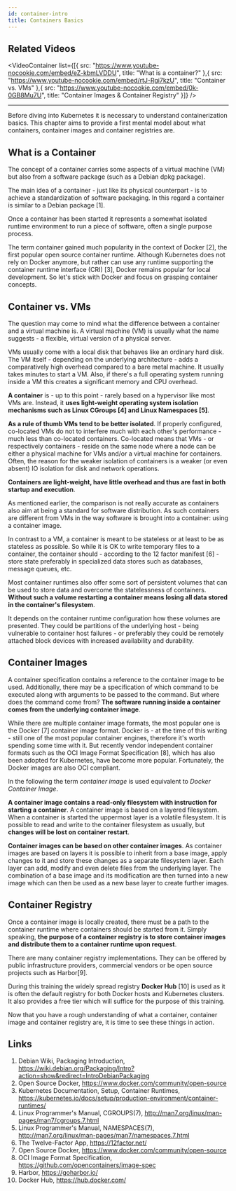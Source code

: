 ```yaml
---
id: container-intro
title: Containers Basics
---
```


## Related Videos

<VideoContainer
  list={[{
   src: "https://www.youtube-nocookie.com/embed/eZ-kbmLVDDU",
   title: "What is a container?"
  },{
   src: "https://www.youtube-nocookie.com/embed/rtJ-Rgi7kzU",
   title: "Container vs. VMs"
  },{
   src: "https://www.youtube-nocookie.com/embed/0k-0GB8Mu7U",
   title: "Container Images & Container Registry"
  }]}
/>

---
Before diving into Kubernetes it is necessary to understand containerization basics. This chapter aims to provide a first mental model about what containers, container images and container registries are.

## What is a Container

The concept of a container carries some aspects of a virtual machine (VM) but also from a software package (such as a Debian dpkg package).

The main idea of a container - just like its physical counterpart - is to achieve a standardization of software packaging. In this regard a container is similar to a Debian package [1].

Once a container has been started it represents a somewhat isolated runtime environment to run a piece of software, often a single purpose process.

The term container gained much popularity in the context of Docker [2], the first popular open source container runtime. Although Kubernetes does not rely on Docker anymore, but rather can use any runtime supporting the container runtime interface (CRI) [3], Docker remains popular for local development. So let's stick with Docker and focus on grasping container concepts.

## Container vs. VMs

The question may come to mind what the difference between a container and a virtual machine is. A virtual machine (VM) is usually what the name suggests - a flexible, virtual version of a physical server.

VMs usually come with a local disk that behaves like an ordinary hard disk. The VM itself - depending on the underlying architecture - adds a comparatively high overhead compared to a bare metal machine. It usually takes minutes to start a VM. Also, if there's a full operating system running inside a VM this creates a significant memory and CPU overhead.

**A container** is - up to this point - rarely based on a hypervisor like most VMs are. Instead, it **uses light-weight operating system isolation mechanisms such as Linux CGroups [4] and Linux Namespaces [5]**.

**As a rule of thumb VMs tend to be better isolated**. If properly configured, co-located VMs do not to interfere much with each other's performance - much less than co-located containers. Co-located means that VMs - or respectively containers - reside on the same node where a node can be either a physical machine for VMs and/or a virtual machine for containers. Often, the reason for the weaker isolation of containers is a weaker (or even absent) IO isolation for disk and network operations.

**Containers are light-weight, have little overhead and thus are fast in both startup and execution**.

As mentioned earlier, the comparison is not really accurate as containers also aim at being a standard for software distribution. As such containers are different from VMs in the way software is brought into a container: using a container image.

In contrast to a VM, a container is meant to be stateless or at least to be as stateless as possible. So while it is OK to write temporary files to a container, the container should - according to the 12 factor manifest [6] - store state preferably in specialized data stores such as databases, message queues, etc.

Most container runtimes also offer some sort of persistent volumes that can be used to store data and overcome the statelessness of containers. **Without such a volume restarting a container means losing all data stored in the container's filesystem**.

It depends on the container runtime configuration how these volumes are presented. They could be partitions of the underlying host - being vulnerable to container host failures - or preferably they could be remotely attached block devices with increased availability and durability.

## Container Images

A container specification contains a reference to the container image to be used. Additionally, there may be a specification of which command to be executed along with arguments to be passed to the command. But where does the command come from? **The software running inside a container comes from the underlying container image**.

While there are multiple container image formats, the most popular one is the Docker [7] container image format. Docker is - at the time of this writing - still one of the most popular container engines, therefore it's worth spending some time with it. But recently vendor independent container formats such as the OCI Image Format Specification [8], which has also been adopted for Kubernetes, have become more popular. Fortunately, the Docker images are also OCI compliant.

In the following the term *container image* is used equivalent to *Docker Container Image*.

**A container image contains a read-only filesystem with instruction for starting a container**.
A container image is based on a layered filesystem. When a container is started the uppermost layer is a volatile filesystem. It is possible to read and write to the container filesystem as usually, but **changes will be lost on container restart**.

**Container images can be based on other container images**. As container images are based on layers it is possible to inherit from a base image, apply changes to it and store these changes as a separate filesystem layer. Each layer can add, modify and even delete files from the underlying layer. The combination of a base image and its modification are then turned into a new image which can then be used as a new base layer to create further images.

## Container Registry
Once a container image is locally created, there must be a path to the container runtime where containers should be started from it. Simply speaking, **the purpose of a container registry is to store container images and distribute them to a container runtime upon request**.

There are many container registry implementations. They can be offered by public infrastructure providers, commercial vendors or be open source projects such as Harbor[9].

During this training the widely spread registry **Docker Hub** [10] is used as it is often the default registry for both Docker hosts and Kubernetes clusters. It also provides a free tier which will suffice for the purpose of this training.

Now that you have a rough understanding of what a container, container image and container registry are, it is time to see these things in action.

## Links

1. Debian Wiki, Packaging Introduction, https://wiki.debian.org/Packaging/Intro?action=show&redirect=IntroDebianPackaging
2. Open Source Docker, https://www.docker.com/community/open-source
3. Kubernetes Documentation, Setup, Container Runtimes, https://kubernetes.io/docs/setup/production-environment/container-runtimes/
4. Linux Programmer's Manual, CGROUPS(7), http://man7.org/linux/man-pages/man7/cgroups.7.html
5. Linux Programmer's Manual, NAMESPACES(7), http://man7.org/linux/man-pages/man7/namespaces.7.html
6. The Twelve-Factor App, https://12factor.net/
7. Open Source Docker, https://www.docker.com/community/open-source
8. OCI Image Format Specification, https://github.com/opencontainers/image-spec
9. Harbor, https://goharbor.io/
10. Docker Hub, https://hub.docker.com/
